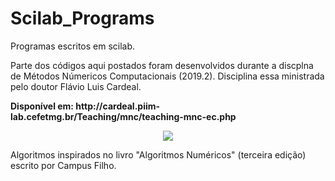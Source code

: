 # Scilab_Programs
<p>Programas escritos em scilab.</p>
<p>Parte dos códigos aqui postados foram desenvolvidos durante a discplna de Métodos Númericos Computacionais (2019.2). Disciplina essa ministrada pelo doutor Flávio Luis Cardeal.<p><strong>Disponível em: http://cardeal.piim-lab.cefetmg.br/Teaching/mnc/teaching-mnc-ec.php</strong></p></p>
<p align = "center">
  <img src= "https://user-images.githubusercontent.com/49538805/69386101-5941b300-0ca0-11ea-9b97-7758a65f4624.jpg">
</p>

Algoritmos inspirados no livro "Algoritmos Numéricos" (terceira edição) escrito por Campus Filho.
